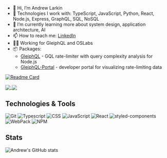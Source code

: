 <!--
**larkinaj/larkinaj** is a ✨ _special_ ✨ repository because its `README.md` (this file) appears on your GitHub profile.

Here are some ideas to get you started:

- 🔭 I’m currently working on ...
- 🌱 I’m currently learning ...
- 👯 I’m looking to collaborate on ...
- 🤔 I’m looking for help with ...
- 💬 Ask me about ...
- 📫 How to reach me: ...
- 😄 Pronouns: ...
- ⚡ Fun fact: ...
-->

- 👋 Hi, I’m Andrew Larkin
- 🔧 Technologies I work with: TypeScript, JavaScript, Python, React, Node.js, Express, GraphQL, SQL, NoSQL
- 🌱 I’m currently learning more about system design, application architecture, AI
- 📫 How to reach me: [LinkedIn](https://www.linkedin.com/in/andrew-larkin-71395940)
- 👨‍💻 Working for GleiphQL and OSLabs
- 📦 Packages: 
    - [GleiphQL](https://github.com/oslabs-beta/GleiphQL) - GQL rate-limiter with query complexity analysis for Node.js
    - [GleiphQL-Portal](https://github.com/oslabs-beta/GleiphQL-Portal) - developer portal for visualizing rate-limiting data

[![Readme Card](https://github-readme-stats.vercel.app/api/pin/?username=oslabs-beta&repo=GleiphQL)](https://github.com/oslabs-beta/GleiphQL)

<a href="https://github.com/oslabs-beta/GleiphQL">
  <img align="center" src="https://github-readme-stats.vercel.app/api/pin/?username=oslabs-beta&repo=GleiphQL&theme=buefy" />
</a>
<a href="https://github.com/anuraghazra/anuraghazra.github.io">
  <img align="center" src="https://github-readme-stats.vercel.app/api/pin/?username=anuraghazra&repo=anuraghazra.github.io&theme=buefy" />
</a>

## Technologies & Tools
![Git](https://img.shields.io/badge/-Git-000?style=flat&logo=git&logoColor=e44c30&color=404254)
![Typescript](https://img.shields.io/badge/-Typescript-000?style=flat&logo=typescript&logoColor=0174c1&color=404254)
![CSS](https://img.shields.io/badge/-CSS-000?style=flat&logo=css3&logoColor=1774bb&color=404254)
![JavaScript](https://img.shields.io/badge/-JavaScript-000?logo=javascript&style=flat&color=404254)
![React](https://img.shields.io/badge/-React-000?style=flat&logoColor=00d8ff&logo=React&color=404254)
![styled-components](https://img.shields.io/badge/-styled--components-000?style=flat&logoColor=white&logo=styled-components&color=404254)
![WebPack](https://img.shields.io/badge/-Webpack-000?style=flat&logoColor=1c78c0&logo=Webpack&color=404254)
![NPM](https://img.shields.io/badge/-NPM-000?style=flat&logoColor=orange&logo=npm&color=404254)

## Stats
![Andrew's GitHub stats](https://github-readme-stats.vercel.app/api?username=larkinaj&show_icons=true&theme=dracula) 
